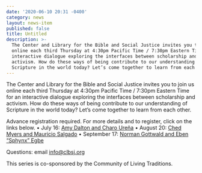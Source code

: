 ```yaml
---
date: '2020-06-10 20:31 -0400'
category: news
layout: news-item
published: false
title: Untitled
description: >-
  The Center and Library for the Bible and Social Justice invites you to join us
  online each third Thursday at 4:30pm Pacific Time / 7:30pm Eastern Time for an
  interactive dialogue exploring the interfaces between scholarship and
  activism. How do these ways of being contribute to our understanding of
  Scripture in the world today? Let’s come together to learn from each other.
---
```

The Center and Library for the Bible and Social Justice invites you to
join us online each third Thursday at 4:30pm Pacific Time / 7:30pm
Eastern Time for an interactive dialogue exploring the interfaces
between scholarship and activism. How do these ways of being contribute
to our understanding of Scripture in the world today? Let’s come
together to learn from each other.

Advance registration required. For more details and to register, click
on the links below.
     • July 16: [Amy Dalton and Charo Ureña](https://clbsj.org/events/2020/07/16/scholar-activist-encounter-charo-ure-a-and-amy-dalton/)
     • August 20: [Ched Myers and Mauricio Salgado](https://clbsj.org/events/2020/08/20/scholar-activist-encounter-mauricio-salgado-and-ched-myers/)
     • September 17: [Norman Gottwald and Eben “Sphynx” Egbe](https://clbsj.org/events/2020/09/17/scholar-activist-encounter-eben-sphynx-egbe-and-norman-gottwald/)

Questions: email [info@clbsj.org](mailto:info@clbsj.org)

This series is co-sponsored by the Community of Living Traditions.